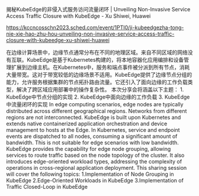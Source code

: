 揭秘KubeEdge的非侵入式服务访问流量闭环 | Unveiling Non-Invasive Service Access Traffic Closure with KubeEdge - Xu Shiwei, Huawei

https://kccncosschn2023.sched.com/event/1PTI0/ji-kubeedgezha-tong-nie-xie-hao-zhu-hou-unveiling-non-invasive-service-access-traffic-closure-with-kubeedge-xu-shiwei-huawei

在边缘计算场景中，边缘节点通常分布在不同的地理区域。来自不同区域的网络没有互联。KubeEdge是基于Kubernetes构建的，将本地容器化应用编排和设备管理扩展到边缘主机。在Kubernetes中，服务和端点事件被分派到所有节点，消耗大量带宽。这对于带宽较低的边缘场景不适用。KubeEdge提供了边缘节点分组的能力，允许服务根据集群的节点拓扑路由流量。它还引入了面向边缘的工作负载类型，解决了跨区域应用部署中的操作复杂性。 本次分享会将涵盖以下主题： 1. KubeEdge中节点分组的实现 2. KubeEdge中面向边缘的工作负载 3. KubeEdge中流量闭环的实现 
In edge computing scenarios, edge nodes are typically distributed across different geographical regions. Networks from different regions are not interconnected. KubeEdge is built upon Kubernetes and extends native containerized application orchestration and device management to hosts at the Edge. In Kubernetes, service and endpoint events are dispatched to all nodes, consuming a significant amount of bandwidth. This is not suitable for edge scenarios with low bandwidth. KubeEdge provides the capability for edge node grouping, allowing services to route traffic based on the node topology of the cluster. It also introduces edge-oriented workload types, addressing the complexity of operations in cross-regional application deployment. This sharing session will cover the following topics: 1.Implementation of Node Grouping in KubeEdge 2.Edge-Oriented Workloads in KubeEdge 3.Implementation of Traffic Closed-Loop in KubeEdge